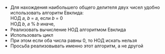 - Для нахождения наибольшего общего делителя двух чисел
удобно использовать алгоритм Евклида:  
НОД 𝑎, 𝑏 = 𝑎, если 𝑏 = 0  
НОД 𝑏, 𝑎 % 𝑏 иначе,
 - Реализовать вычисление НОД алгоритмом Евклида
 - Использовать цикл
 - При этом если оба числа равны 0, то НОД искать нельзя
 - Просьба реализовывать именно этот алгоритм, а не другой